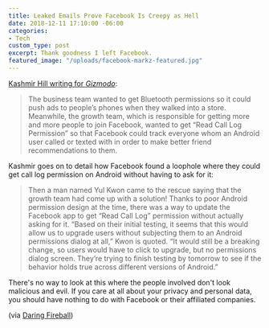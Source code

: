 ```yaml
---
title: Leaked Emails Prove Facebook Is Creepy as Hell
date: 2018-12-11 17:10:00 -06:00
categories:
- Tech
custom_type: post
excerpt: Thank goodness I left Facebook.
featured_image: "/uploads/facebook-markz-featured.jpg"
---
```


[Kashmir Hill writing for *Gizmodo*](https://gizmodo.com/facebook-was-fully-aware-that-tracking-who-people-call-1830884585/amp):

> The business team wanted to get Bluetooth permissions so it could push ads to people’s phones when they walked into a store. Meanwhile, the growth team, which is responsible for getting more and more people to join Facebook, wanted to get “Read Call Log Permission” so that Facebook could track everyone whom an Android user called or texted with in order to make better friend recommendations to them.

Kashmir goes on to detail how Facebook found a loophole where they could get call log permission on Android without having to ask for it:

> Then a man named Yul Kwon came to the rescue saying that the growth team had come up with a solution! Thanks to poor Android permission design at the time, there was a way to update the Facebook app to get “Read Call Log” permission without actually asking for it. “Based on their initial testing, it seems that this would allow us to upgrade users without subjecting them to an Android permissions dialog at all,” Kwon is quoted. “It would still be a breaking change, so users would have to click to upgrade, but no permissions dialog screen. They’re trying to finish testing by tomorrow to see if the behavior holds true across different versions of Android.”

There's no way to look at this where the people involved don't look malicious and evil. If you care at all about your privacy and personal data, you should have nothing to do with Facebook or their affiliated companies.

(via [Daring Fireball](https://daringfireball.net/linked/2018/12/07/hill-facebook-emails))
